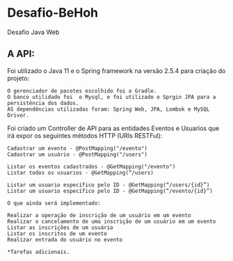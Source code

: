 # Desafio-BeHoh
Desafio Java Web

## A API:

Foi utilizado o Java 11 e o Spring framework na versão 2.5.4 para criação do projeto:

    O gerenciador de pacotes escolhido foi o Gradle.
    O banco utilidado foi  o Mysql, e foi utilizado o Sprgin JPA para a persistência dos dados.
    AS dependências utilizadas foram: Spring Web, JPA, Lombok e MySQL Driver.
  

Foi criado um Controller de API para as entidades Eventos e Usuarios que irá expor os seguintes métodos HTTP (URIs RESTFul):

    Cadastrar um evento - @PostMapping("/evento")
    Cadastrar um usuário - @PostMapping("/users")
    
    Listar os eventos cadastrados - @GetMapping("/evento")
    Listar todos os usuarios - @GetMapping(“/users)
    
    Listar um usuario específico pelo ID - @GetMapping(“/users/{id}”)
    Listar um usuario específico pelo ID - @GetMapping(“/evento/{id}”)
    
    O que ainda será implementado:
    
    Realizar a operação de inscrição de um usuário em um evento
    Realizar o cancelamento de uma inscrição de um usuário em um evento
    Listar as inscrições de um usuário
    Listar os inscritos de um evento
    Realizar entrada do usuário no evento
    
    *Tarefas adicionais.
    
    
